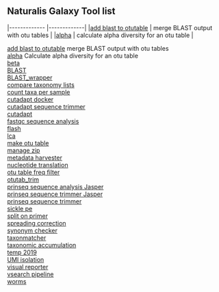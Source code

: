 ## Naturalis Galaxy Tool list

|------------- |-------------|
|[add blast to otutable](https://github.com/naturalis/galaxy-tool-add-blast-to-otutable) | merge BLAST output with otu tables |
|[alpha](https://github.com/naturalis/galaxy-tool-alpha) | calculate alpha diversity for an otu table | 


[add blast to otutable](https://github.com/naturalis/galaxy-tool-add-blast-to-otutable) merge BLAST output with otu tables  
[alpha](https://github.com/naturalis/galaxy-tool-alpha) Calculate alpha diversity for an otu table  
[beta](https://github.com/naturalis/galaxy-tool-beta)  
[BLAST ](https://github.com/naturalis/galaxy-tool-BLAST)  
[BLAST_wrapper](https://github.com/naturalis/galaxy-tool-BLAST_wrapper)  
[compare taxonomy lists](https://github.com/naturalis/galaxy-tool-compare-taxonomy-lists)  
[count taxa per sample](https://github.com/naturalis/galaxy-tool-count-taxa-per-sample)  
[cutadapt docker](https://github.com/naturalis/galaxy-tool-cutadapt-docker)  
[cutadapt sequence trimmer](https://github.com/naturalis/galaxy-tool-cutadapt-sequence-trimmer)  
[cutadapt](https://github.com/naturalis/galaxy-tool-cutadapt)  
[fastqc sequence analysis](https://github.com/naturalis/galaxy-tool-fastqc-sequence-analysis)  
[flash](https://github.com/naturalis/galaxy-tool-flash)  
[lca ](https://github.com/naturalis/galaxy-tool-lca)  
[make otu table](https://github.com/naturalis/galaxy-tool-make-otu-table)  
[manage zip](https://github.com/naturalis/galaxy-tool-manage-zip)  
[metadata harvester](https://github.com/naturalis/galaxy-tool-metadata-harvester)  
[nucleotide translation](https://github.com/naturalis/galaxy-tool-nucleotide-translation)  
[otu table freq filter](https://github.com/naturalis/galaxy-tool-otu-table-freq-filter)  
[otutab_trim](https://github.com/naturalis/galaxy-tool-otutab_trim)  
[prinseq sequence analysis Jasper](https://github.com/naturalis/galaxy-tool-prinseq-sequence-analysis-Jasper)  
[prinseq sequence trimmer Jasper](https://github.com/naturalis/galaxy-tool-prinseq-sequence-trimmer-Jasper)  
[prinseq sequence trimmer](https://github.com/naturalis/galaxy-tool-prinseq-sequence-trimmer)  
[sickle pe](https://github.com/naturalis/galaxy-tool-sickle-pe)  
[split on primer ](https://github.com/naturalis/galaxy-tool-split-on-primer)  
[spreading correction](https://github.com/naturalis/galaxy-tool-spreading-correction)  
[synonym checker](https://github.com/naturalis/galaxy-tool-synonym-checker)  
[taxonmatcher](https://github.com/naturalis/galaxy-tool-taxonmatcher)  
[taxonomic accumulation](https://github.com/naturalis/galaxy-tool-taxonomic-accumulation)  
[temp 2019](https://github.com/naturalis/galaxy-tool-temp-2019)  
[UMI isolation](https://github.com/naturalis/galaxy-tool-UMI-isolation)  
[visual reporter](https://github.com/naturalis/galaxy-tool-visual-reporter)  
[vsearch pipeline](https://github.com/naturalis/galaxy-tool-vsearch-pipeline)  
[worms](https://github.com/naturalis/galaxy-tool-worms)  
